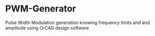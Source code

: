 # PWM-Generator
Pulse Width Modulation generation knowing frequency limits and and amplitude using OrCAD design software
